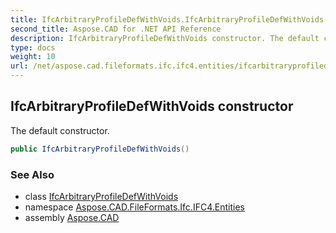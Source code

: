 ```yaml
---
title: IfcArbitraryProfileDefWithVoids.IfcArbitraryProfileDefWithVoids
second_title: Aspose.CAD for .NET API Reference
description: IfcArbitraryProfileDefWithVoids constructor. The default constructor
type: docs
weight: 10
url: /net/aspose.cad.fileformats.ifc.ifc4.entities/ifcarbitraryprofiledefwithvoids/ifcarbitraryprofiledefwithvoids/
---
```

## IfcArbitraryProfileDefWithVoids constructor

The default constructor.

```csharp
public IfcArbitraryProfileDefWithVoids()
```

### See Also

* class [IfcArbitraryProfileDefWithVoids](../)
* namespace [Aspose.CAD.FileFormats.Ifc.IFC4.Entities](../../ifcarbitraryprofiledefwithvoids/)
* assembly [Aspose.CAD](../../../)


